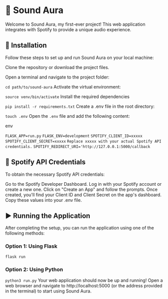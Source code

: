 # 🎵 Sound Aura
Welcome to Sound Aura, my first-ever project! This web application integrates with Spotify to provide a unique audio experience.

## 🚀 Installation
Follow these steps to set up and run Sound Aura on your local machine:

Clone the repository or download the project files.

Open a terminal and navigate to the project folder:

`cd path/to/sound-aura`
Activate the virtual environment:

`source venv/bin/activate`
Install the required dependencies


`pip install -r requirements.txt`
Create a .env file in the root directory:

`touch .env`
Open the `.env` file and add the following content:

env

`FLASK_APP=run.py`
`FLASK_ENV=development`
`SPOTIFY_CLIENT_ID=xxxxx`
`SPOTIFY_CLIENT_SECRET=xxxxx`
`Replace xxxxx with your actual Spotify API credentials.`
`SPOTIFY_REDIRECT_URI='http://127.0.0.1:5000/callback`
## 🔑 Spotify API Credentials
To obtain the necessary Spotify API credentials:

Go to the Spotify Developer Dashboard.
Log in with your Spotify account or create a new one.
Click on "Create an App" and follow the prompts.
Once created, you'll find your Client ID and Client Secret on the app's dashboard.
Copy these values into your .env file.
## ▶️ Running the Application
After completing the setup, you can run the application using one of the following methods:

### Option 1: Using Flask

`flask run`
### Option 2: Using Python

`python3 run.py`
Your web application should now be up and running! Open a web browser and navigate to http://localhost:5000 (or the address provided in the terminal) to start using Sound Aura.